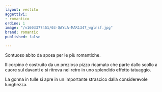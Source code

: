 ```yaml
---
layout: vestito
aggettivi:
- romantico
ordine: 1
image: "/v1603377451/03-QAYLA-MAR1347_wglnsf.jpg"
brand: romantic
published: false

---
```

Sontuoso abito da sposa per le più romantiche.

Il corpino è costruito da un prezioso pizzo ricamato che parte dallo scollo a cuore sul davanti e si ritrova nel retro in uno splendido effetto tatuaggio.

La gonna in tulle si apre in un importante strascico dalla considerevole lunghezza.